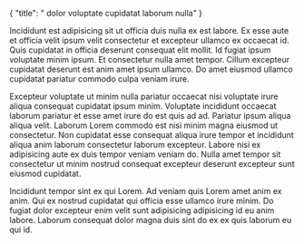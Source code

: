 {
  "title": " dolor voluptate cupidatat laborum nulla"
}

Incididunt est adipisicing sit ut officia duis nulla ex est labore. Ex esse aute et officia velit ipsum velit consectetur et excepteur ullamco ex occaecat id. Quis cupidatat in officia deserunt consequat elit mollit. Id fugiat ipsum voluptate minim ipsum. Et consectetur nulla amet tempor. Cillum excepteur cupidatat deserunt est anim amet ipsum ullamco. Do amet eiusmod ullamco cupidatat pariatur commodo culpa veniam irure.

Excepteur voluptate ut minim nulla pariatur occaecat nisi voluptate irure aliqua consequat cupidatat ipsum minim. Voluptate incididunt occaecat laborum pariatur et esse amet irure do est quis ad ad. Pariatur ipsum aliqua aliqua velit. Laborum Lorem commodo est nisi minim magna eiusmod ut consectetur. Non cupidatat esse consequat aliqua irure tempor et incididunt aliqua anim laborum consectetur laborum excepteur. Labore nisi ex adipisicing aute ex duis tempor veniam veniam do. Nulla amet tempor sit consectetur ut minim nostrud consequat excepteur deserunt excepteur sunt eiusmod cupidatat.

Incididunt tempor sint ex qui Lorem. Ad veniam quis Lorem amet anim ex anim. Qui ex nostrud cupidatat qui officia esse ullamco irure minim. Do fugiat dolor excepteur enim velit sunt adipisicing adipisicing id eu anim labore. Laborum consequat dolor magna duis sint do ex ex quis laborum eu qui id.